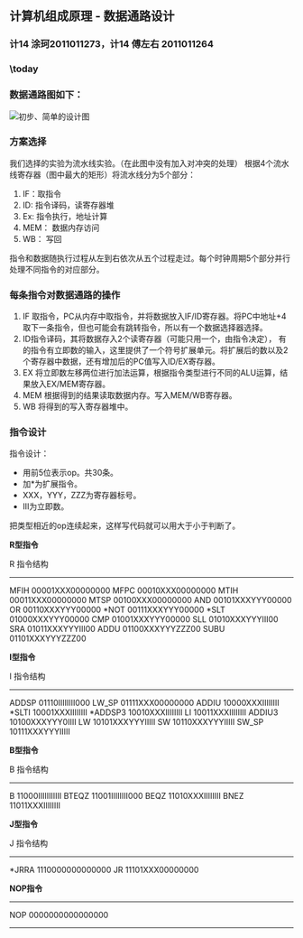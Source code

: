 ﻿## 计算机组成原理 - 数据通路设计

### 计14 涂珂2011011273，计14 傅左右 2011011264
### \today


### 数据通路图如下：

![初步、简单的设计图](datapath.jpg)

### 方案选择

我们选择的实验为流水线实验。（在此图中没有加入对冲突的处理）
根据4个流水线寄存器（图中最大的矩形）将流水线分为5个部分：

1.	IF：取指令
2.	ID: 指令译码，读寄存器堆
3.	Ex: 指令执行，地址计算
4.	MEM： 数据内存访问
5.	WB： 写回

指令和数据随执行过程从左到右依次从五个过程走过。每个时钟周期5个部分并行处理不同指令的对应部分。

### 每条指令对数据通路的操作

1. IF 取指令，PC从内存中取指令，并将数据放入IF/ID寄存器。将PC中地址+4取下一条指令，但也可能会有跳转指令，所以有一个数据选择器选择。
2. ID指令译码，其将数据存入2个读寄存器（可能只用一个，由指令决定）， 有的指令有立即数的输入，这里提供了一个符号扩展单元。将扩展后的数以及2个寄存器中数据，还有增加后的PC值写入ID/EX寄存器。
3. EX 将立即数左移两位进行加法运算，根据指令类型进行不同的ALU运算，结果放入EX/MEM寄存器。
4. MEM 根据得到的结果读取数据内存。写入MEM/WB寄存器。
5. WB 将得到的写入寄存器堆中。

### 指令设计

指令设计：

 - 用前5位表示op。共30条。
 - 加*为扩展指令。
 - XXX，YYY，ZZZ为寄存器标号。
 - III为立即数。

把类型相近的op连续起来，这样写代码就可以用大于小于判断了。

**R型指令**

R		指令结构
----	----------------
MFIH	00001XXX00000000
MFPC	00010XXX00000000
MTIH	00011XXX00000000
MTSP	00100XXX00000000
AND		00101XXXYYY00000
OR		00110XXXYYY00000
*NOT	00111XXXYYY00000
*SLT	01000XXXYYY00000
CMP		01001XXXYYY00000
SLL		01010XXXYYYIII00
SRA		01011XXXYYYIII00
ADDU	01100XXXYYYZZZ00
SUBU	01101XXXYYYZZZ00

**I型指令**

I		指令结构
-----	----------------
ADDSP	01110IIIIIIII000
LW_SP	01111XXX00000000
ADDIU	10000XXXIIIIIIII
*SLTI	10001XXXIIIIIIII
*ADDSP3	10010XXXIIIIIIII
LI		10011XXXIIIIIIII
ADDIU3	10100XXXYYY0IIII
LW		10101XXXYYYIIIII
SW		10110XXXYYYIIIII
SW_SP	10111XXXYYYIIIII

**B型指令**

B		指令结构
-----	----------------
B		11000IIIIIIIIIII
BTEQZ	11001IIIIIIII000
BEQZ	11010XXXIIIIIIII
BNEZ	11011XXXIIIIIIII

**J型指令**

J		指令结构
-----	----------------
*JRRA	1110000000000000
JR		11101XXX00000000

**NOP指令**

-----	----------------
NOP		0000000000000000
-----	----------------
